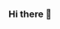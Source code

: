 ### Hi there 👋

<!--
**rycky5/rycky5** is a ✨ _special_ ✨ repository because its `README.md` (this file) appears on your GitHub profile.

## Stats

> [![Top Langs](https://github-readme-stats.vercel.app/api/top-langs/?username=rycky5&exclude_repo=portfolio-tcb,rycky5.github.io&show_icons=true&hide=html,teX&theme=dracula)](https://github.com/anuraghazra/github-readme-stats) [![Anurag's GitHub stats](https://github-readme-stats.vercel.app/api?username=anuraghazra)](https://github.com/anuraghazra/github-readme-stats)
